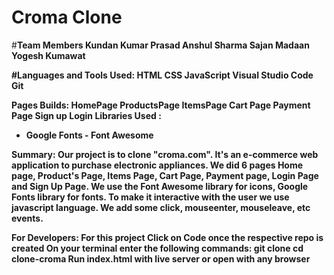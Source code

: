 # Croma Clone

#<b>Team Members<b>
Kundan Kumar Prasad
Anshul Sharma
Sajan Madaan
Yogesh Kumawat

#Languages and Tools Used:
HTML
CSS
JavaScript
Visual Studio Code
Git

Pages Builds:
HomePage
ProductsPage
ItemsPage
Cart Page
Payment Page
Sign up
Login
Libraries Used :
- Google Fonts - Font Awesome

Summary:
Our project is to clone "croma.com". It's an e-commerce web application to purchase electronic appliances. We did 6 pages Home page, Product's Page, Items Page, Cart Page, Payment page, Login Page and Sign Up Page. We use the Font Awesome library for icons, Google Fonts library for fonts. To make it interactive with the user we use javascript language. We add some click, mouseenter, mouseleave, etc events.

For Developers:
For this project
Click on Code once the respective repo is created
On your terminal enter the following commands:
git clone <https link>
cd clone-croma
Run index.html with live server or open with any browser


